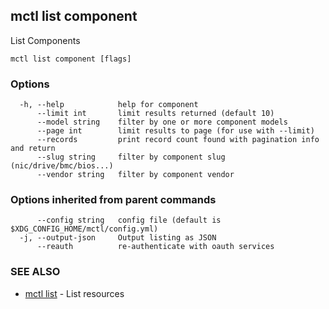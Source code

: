 [Auto generated by spf13/cobra]: <>

## mctl list component

List Components

```
mctl list component [flags]
```

### Options

```
  -h, --help            help for component
      --limit int       limit results returned (default 10)
      --model string    filter by one or more component models
      --page int        limit results to page (for use with --limit)
      --records         print record count found with pagination info and return
      --slug string     filter by component slug (nic/drive/bmc/bios...)
      --vendor string   filter by component vendor
```

### Options inherited from parent commands

```
      --config string   config file (default is $XDG_CONFIG_HOME/mctl/config.yml)
  -j, --output-json     Output listing as JSON
      --reauth          re-authenticate with oauth services
```

### SEE ALSO

* [mctl list](mctl_list.md)	 - List resources

